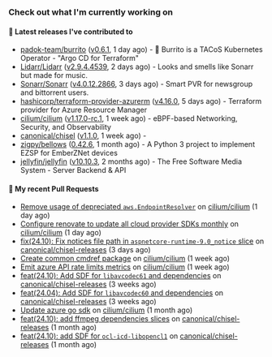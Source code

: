### Check out what I'm currently working on

#### 🔭 Latest releases I've contributed to

- [padok-team/burrito](https://github.com/padok-team/burrito) ([v0.6.1](https://github.com/padok-team/burrito/releases/tag/v0.6.1), 1 day ago) - 🌯 Burrito is a TACoS Kubernetes Operator - &#34;Argo CD for Terraform&#34;
- [Lidarr/Lidarr](https://github.com/Lidarr/Lidarr) ([v2.9.4.4539](https://github.com/Lidarr/Lidarr/releases/tag/v2.9.4.4539), 2 days ago) - Looks and smells like Sonarr but made for music.
- [Sonarr/Sonarr](https://github.com/Sonarr/Sonarr) ([v4.0.12.2866](https://github.com/Sonarr/Sonarr/releases/tag/v4.0.12.2866), 3 days ago) - Smart PVR for newsgroup and bittorrent users.
- [hashicorp/terraform-provider-azurerm](https://github.com/hashicorp/terraform-provider-azurerm) ([v4.16.0](https://github.com/hashicorp/terraform-provider-azurerm/releases/tag/v4.16.0), 5 days ago) - Terraform provider for Azure Resource Manager
- [cilium/cilium](https://github.com/cilium/cilium) ([v1.17.0-rc.1](https://github.com/cilium/cilium/releases/tag/v1.17.0-rc.1), 1 week ago) - eBPF-based Networking, Security, and Observability
- [canonical/chisel](https://github.com/canonical/chisel) ([v1.1.0](https://github.com/canonical/chisel/releases/tag/v1.1.0), 1 week ago) - 
- [zigpy/bellows](https://github.com/zigpy/bellows) ([0.42.6](https://github.com/zigpy/bellows/releases/tag/0.42.6), 1 month ago) - A Python 3 project to implement EZSP for EmberZNet devices
- [jellyfin/jellyfin](https://github.com/jellyfin/jellyfin) ([v10.10.3](https://github.com/jellyfin/jellyfin/releases/tag/v10.10.3), 2 months ago) - The Free Software Media System - Server Backend &amp; API

#### 🔨 My recent Pull Requests

- [Remove usage of depreciated `aws.EndpointResolver`](https://github.com/cilium/cilium/pull/37098) on [cilium/cilium](https://github.com/cilium/cilium) (1 day ago)
- [Configure renovate to update all cloud provider SDKs monthly](https://github.com/cilium/cilium/pull/37087) on [cilium/cilium](https://github.com/cilium/cilium) (1 day ago)
- [fix(24.10): Fix notices file path in `aspnetcore-runtime-9.0_notice` slice](https://github.com/canonical/chisel-releases/pull/459) on [canonical/chisel-releases](https://github.com/canonical/chisel-releases) (3 days ago)
- [Create common cmdref package](https://github.com/cilium/cilium/pull/36965) on [cilium/cilium](https://github.com/cilium/cilium) (1 week ago)
- [Emit azure API rate limits metrics](https://github.com/cilium/cilium/pull/36919) on [cilium/cilium](https://github.com/cilium/cilium) (1 week ago)
- [feat(24.10): Add SDF for `libavcodec61` and dependencies](https://github.com/canonical/chisel-releases/pull/442) on [canonical/chisel-releases](https://github.com/canonical/chisel-releases) (3 weeks ago)
- [feat(24.04): Add SDF for `libavcodec60` and dependencies](https://github.com/canonical/chisel-releases/pull/441) on [canonical/chisel-releases](https://github.com/canonical/chisel-releases) (3 weeks ago)
- [Update azure go sdk](https://github.com/cilium/cilium/pull/36751) on [cilium/cilium](https://github.com/cilium/cilium) (1 month ago)
- [feat(24.10): add ffmpeg dependencies slices](https://github.com/canonical/chisel-releases/pull/435) on [canonical/chisel-releases](https://github.com/canonical/chisel-releases) (1 month ago)
- [feat(24.10): add SDF for `ocl-icd-libopencl1`](https://github.com/canonical/chisel-releases/pull/434) on [canonical/chisel-releases](https://github.com/canonical/chisel-releases) (1 month ago)
